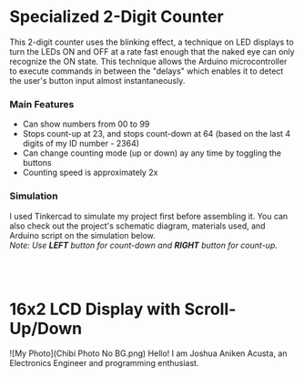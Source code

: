 # Specialized 2-Digit Counter

This 2-digit counter uses the blinking effect, a technique on LED displays to turn the LEDs ON and OFF
at a rate fast enough that the naked eye can only recognize the ON state. This technique allows the
Arduino microcontroller to execute commands in between the "delays" which enables it to detect the
user's button input almost instantaneously.

### Main Features

- Can show numbers from 00 to 99
- Stops count-up at 23, and stops count-down at 64 (based on the last 4 digits of my ID number - 2364)
- Can change counting mode (up or down) ay any time by toggling the buttons
- Counting speed is approximately 2x

### Simulation

I used Tinkercad to simulate my project first before assembling it. You can also check out the project's
schematic diagram, materials used, and Arduino script on the simulation below.  
*Note: Use **LEFT** button for count-down and **RIGHT** button for count-up.*
<!--
<iframe width="1000" height="600" src="https://www.tinkercad.com/embed/1wnJTy0ySJD?editbtn=1" frameborder="20" marginwidth="0" marginheight="0" scrolling="no"></iframe>  
-->
<br>
<br>

# 16x2 LCD Display with Scroll-Up/Down

![My Photo](Chibi Photo No BG.png) Hello! I am Joshua Aniken Acusta, an Electronics Engineer and programming enthusiast.